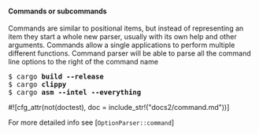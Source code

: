 #### Commands or subcommands

Commands are similar to positional items, but instead of representing an item they start
a whole new parser, usually with its own help and other arguments. Commands allow a single
applications to perform multiple different functions. Command parser will be able to parse all
the command line options to the right of the command name

<div class="code-wrap">
<pre>
$ cargo <span style="font-weight: bold">build --release</span>
$ cargo <span style="font-weight: bold">clippy</span>
$ cargo <span style="font-weight: bold">asm --intel --everything</span>
</pre>
</div>

#![cfg_attr(not(doctest), doc = include_str!("docs2/command.md"))]

For more detailed info see [`OptionParser::command`]

